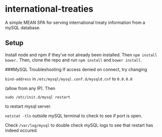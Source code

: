 # international-treaties
A simple MEAN SPA for serving international treaty information from a mySQL database.

## Setup
Install node and npm if they've not already been installed.
Then `npm install bower.`
Then, clone the repo and run `npm install` and `bower install`.

###MySQL Troubleshooting
If access denied on connect, try changing

`bind-address` in `/etc/mysql/mysql.conf.d/mysqld.cnf` to `0.0.0.0`

(allow from any IP). Then

`sudo /etc/init.d/mysql restart`

to restart mysql server.

`netstat -tln` outside mySQL terminal to check to see if port is open.

Check `/var/log/mysql` to double check mySQL logs to see that restart has indeed occured.
